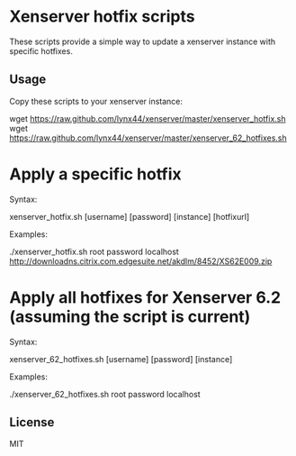 Xenserver hotfix scripts
===============
These scripts provide a simple way to update a xenserver instance with specific hotfixes.

Usage
----------

Copy these scripts to your xenserver instance:

wget https://raw.github.com/lynx44/xenserver/master/xenserver_hotfix.sh
wget https://raw.github.com/lynx44/xenserver/master/xenserver_62_hotfixes.sh

Apply a specific hotfix
=======================

Syntax:

xenserver_hotfix.sh [username] [password] [instance] [hotfixurl]

Examples:

./xenserver_hotfix.sh root password localhost http://downloadns.citrix.com.edgesuite.net/akdlm/8452/XS62E009.zip

Apply all hotfixes for Xenserver 6.2 (assuming the script is current)
====================================

Syntax:

xenserver_62_hotfixes.sh [username] [password] [instance]

Examples:

./xenserver_62_hotfixes.sh root password localhost

License
-------------------
MIT
